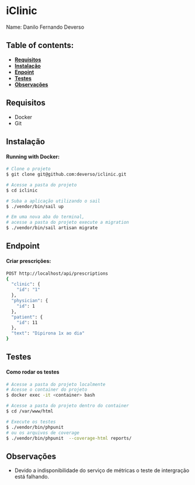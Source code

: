 # iClinic

Name: Danilo Fernando Deverso

## Table of contents:
* **[Requisitos](#requisitos)**
* **[Instalação](#instalação)**
* **[Enpoint](#endpoint)**
* **[Testes](#testes)**
* **[Observações](#observações)**

## Requisitos
- Docker
- Git

## Instalação

#### Running with Docker:
```bash
# Clone o projeto
$ git clone git@github.com:deverso/iclinic.git

# Acesse a pasta do projeto
$ cd iclinic

# Suba a aplicação utilizando o sail
$ ./vendor/bin/sail up

# Em uma nova aba do terminal, 
# acesse a pasta do projeto execute a migration
$ ./vendor/bin/sail artisan migrate
```

## Endpoint

#### Criar prescrições:

```bash
POST http://localhost/api/prescriptions
{
  "clinic": {
    "id": "1"
  },
  "physician": {
    "id": 1
  },
  "patient": {
    "id": 11
  },
  "text": "Dipirona 1x ao dia"
}

```

## Testes

#### Como rodar os testes

```bash
# Acesse a pasta do projeto localmente
# Acesse o container do projeto
$ docker exec -it <container> bash

# Acesse a pasta do projeto dentro do container
$ cd /var/www/html

# Execute os testes
$ ./vendor/bin/phpunit
# ou os arquivos de coverage
$ ./vendor/bin/phpunit  --coverage-html reports/
```

## Observações
- Devido a indisponibilidade do serviço de métricas o teste de intergração está falhando.
